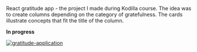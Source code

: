 
React gratitude app - the project I made during Kodilla course. The idea was to create columns depending on the category of gratefulness. The cards illustrate concepts that fit the title of the column.

**In progress**


<a href="https://gratitude-application.herokuapp.com/"><img src="https://i.ibb.co/mz1ms0g/app.png" title="gratitude-application" alt="gratitude-application"></a>





